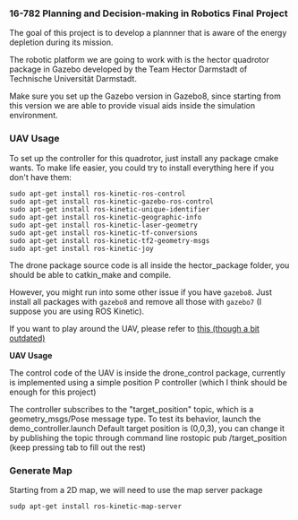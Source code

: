 ### 16-782 Planning and Decision-making in Robotics Final Project ###

The goal of this project is to develop a plannner that is aware of the energy depletion during its mission.

The robotic platform we are going to work with is the hector quadrotor package in Gazebo developed by the Team Hector Darmstadt of Technische Universität Darmstadt.

Make sure you set up the Gazebo version in Gazebo8, since starting from this version we are able to provide visual aids inside the simulation environment.

### UAV Usage

To set up the controller for this quadrotor, just install any package cmake wants. To make life easier, you could try to install everything here if you don't have them:
```
sudo apt-get install ros-kinetic-ros-control
sudo apt-get install ros-kinetic-gazebo-ros-control
sudo apt-get install ros-kinetic-unique-identifier
sudo apt-get install ros-kinetic-geographic-info
sudo apt-get install ros-kinetic-laser-geometry
sudo apt-get install ros-kinetic-tf-conversions
sudo apt-get install ros-kinetic-tf2-geometry-msgs
sudo apt-get install ros-kinetic-joy
``` 

The drone package source code is all inside the hector_package folder, you should be able to catkin_make and compile.

However, you might run into some other issue if you have `gazebo8`. Just install all packages with `gazebo8` and remove all those with `gazebo7` (I suppose you are using ROS Kinetic).  

If you want to play around the UAV, please refer to [this (though a bit outdated)](http://wiki.ros.org/hector_quadrotor/Tutorials/Quadrotor%20indoor%20SLAM%20demo)  

__UAV Usage__  

The control code of the UAV is inside the drone_control package, currently is implemented using a simple position P controller (which I think should be enough for this project)

The controller subscribes to the "target_position" topic, which is a geometry_msgs/Pose message type. To test its behavior, launch the demo_controller.launch
Default target position is (0,0,3), you can change it by publishing the topic through command line
rostopic pub /target_position (keep pressing tab to fill out the rest)

### Generate Map ###

Starting from a 2D map, we will need to use the map server package
```
sudp apt-get install ros-kinetic-map-server
```
